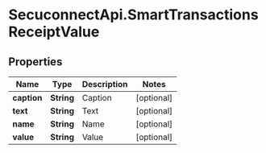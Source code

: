 # SecuconnectApi.SmartTransactionsReceiptValue

## Properties
Name | Type | Description | Notes
------------ | ------------- | ------------- | -------------
**caption** | **String** | Caption | [optional] 
**text** | **String** | Text | [optional] 
**name** | **String** | Name | [optional] 
**value** | **String** | Value | [optional] 


